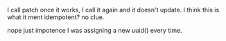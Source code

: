 I call patch once it works, I call it again and it doesn't update.
I think this is what it ment idempotent? no clue.

nope just impotence I was assigning a new uuid() every time.